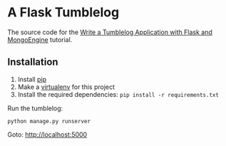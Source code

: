 A Flask Tumblelog
=================

The source code for the [Write a Tumblelog Application with Flask and MongoEngine](http://docs.mongodb.org/manual/tutorial/write-a-tumblelog-application-with-flask-mongoengine/)
tutorial.

Installation
------------

  1. Install [pip](http://www.pip-installer.org/en/latest/installing.html)
  2. Make a [virtualenv](http://virtualenvwrapper.readthedocs.org/en/latest/#introduction) for this project
  3. Install the required dependencies: `pip install -r requirements.txt`

Run the tumblelog:
   
    python manage.py runserver

Goto: [http://localhost:5000](http://localhost:5000)